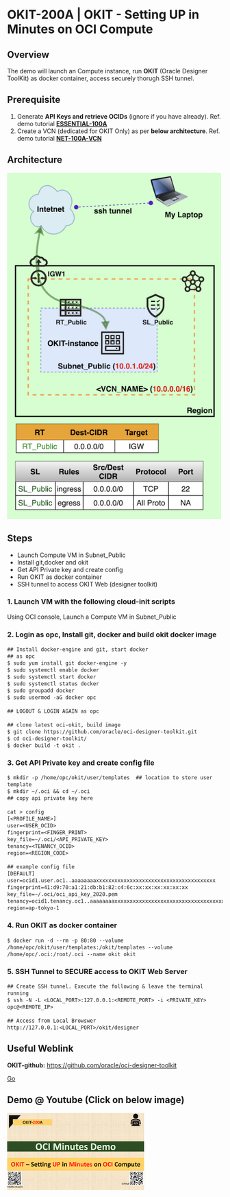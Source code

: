 # OKIT-200A | OKIT - Setting UP in Minutes on OCI Compute

## Overview

The demo will launch an Compute instance, run **OKIT** (Oracle Designer ToolKit) as docker container, access securely thorugh SSH tunnel.

## Prerequisite

1. Generate **API Keys and retrieve OCIDs** (ignore if you have already). Ref. demo tutorial **[ESSENTIAL-100A](../ESSENTIAL-100A)**
2. Create a VCN (dedicated for OKIT Only) as per **below architecture**. Ref. demo tutorial [**NET-100A-VCN**](../NET-100A-VCN)

## Architecture

<img src="img/OKIT-200A_arch_orig_800x800.png" width="500" alt="OKIT-200A" />

## Steps

- Launch Compute VM in Subnet_Public
- Install git,docker and okit
- Get API Private key and create config
- Run OKIT as docker container
- SSH tunnel to access OKIT Web (designer toolkit)

### 1. Launch VM with the following cloud-init scripts

Using OCI console, Launch a Compute VM in Subnet_Public

### 2. Login as opc, Install git, docker and build okit docker image

```
## Install docker-engine and git, start docker
## as opc
$ sudo yum install git docker-engine -y
$ sudo systemctl enable docker
$ sudo systemctl start docker
$ sudo systemctl status docker
$ sudo groupadd docker
$ sudo usermod -aG docker opc

## LOGOUT & LOGIN AGAIN as opc

## clone latest oci-okit, build image
$ git clone https://github.com/oracle/oci-designer-toolkit.git
$ cd oci-designer-toolkit/
$ docker build -t okit .
```

### 3. Get API Private key and create config file

```
$ mkdir -p /home/opc/okit/user/templates  ## location to store user template
$ mkdir ~/.oci && cd ~/.oci
## copy api private key here

cat > config
[<PROFILE_NAME>]
user=<USER_OCID>
fingerprint=<FINGER_PRINT>
key_file=~/.oci/<API_PRIVATE_KEY>
tenancy=<TENANCY_OCID>
region=<REGION_CODE>

## example config file
[DEFAULT]
user=ocid1.user.oc1..aaaaaaaaxxxxxxxxxxxxxxxxxxxxxxxxxxxxxxxxxxxxxxx
fingerprint=41:d9:70:a1:21:db:b1:82:c4:6c:xx:xx:xx:xx:xx:xx
key_file=~/.oci/oci_api_key_2020.pem
tenancy=ocid1.tenancy.oc1..aaaaaaaaxxxxxxxxxxxxxxxxxxxxxxxxxxxxxxxxxxxxxxxxxxxxxxx
region=ap-tokyo-1

```

### 4. Run OKIT as docker container

```shell
$ docker run -d --rm -p 80:80 --volume /home/opc/okit/user/templates:/okit/templates --volume /home/opc/.oci:/root/.oci --name okit okit
```

### 5. SSH Tunnel to SECURE access to OKIT Web Server

```shell
## Create SSH tunnel. Execute the following & leave the terminal running
$ ssh -N -L <LOCAL_PORT>:127.0.0.1:<REMOTE_PORT> -i <PRIVATE_KEY> opc@<REMOTE_IP>

## Access from Local Browswer
http://127.0.0.1:<LOCAL_PORT>/okit/designer
```



## Useful Weblink

**OKIT-github:** https://github.com/oracle/oci-designer-toolkit

<a href="http://www.google.com" target="_blank">Go</a>



## Demo @ Youtube (Click on below image)

[![ESSENTIAL-100A](img/thumbnail_320x320.png)](https://youtu.be/59uyIrfd1IY "Click to watch on YouTube")





